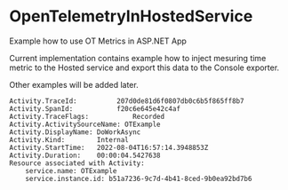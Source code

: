 # OpenTelemetryInHostedService
Example how to use OT Metrics in ASP.NET App

Current implementation contains example how to inject mesuring time metric to the Hosted service and export this data to the Console exporter.

Other examples will be added later.

```
Activity.TraceId:          207d0de81d6f0807db0c6b5f865ff8b7
Activity.SpanId:           f20c6e645e42c4af
Activity.TraceFlags:           Recorded
Activity.ActivitySourceName: OTExample
Activity.DisplayName: DoWorkAsync
Activity.Kind:        Internal
Activity.StartTime:   2022-08-04T16:57:14.3948853Z
Activity.Duration:    00:00:04.5427638
Resource associated with Activity:
    service.name: OTExample
    service.instance.id: b51a7236-9c7d-4b41-8ced-9b0ea92bd7b6
```
